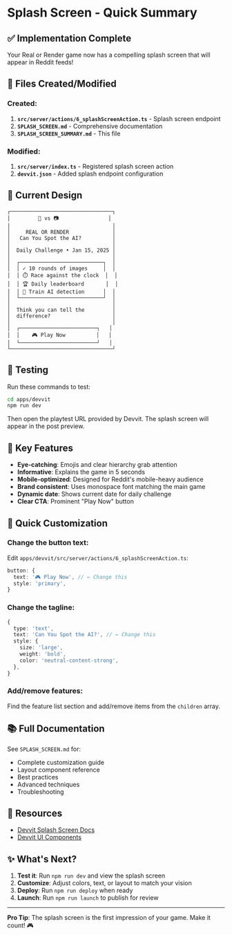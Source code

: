# Splash Screen - Quick Summary

## ✅ Implementation Complete

Your Real or Render game now has a compelling splash screen that will appear in Reddit feeds!

## 📁 Files Created/Modified

### Created:
1. **`src/server/actions/6_splashScreenAction.ts`** - Splash screen endpoint
2. **`SPLASH_SCREEN.md`** - Comprehensive documentation
3. **`SPLASH_SCREEN_SUMMARY.md`** - This file

### Modified:
1. **`src/server/index.ts`** - Registered splash screen action
2. **`devvit.json`** - Added splash endpoint configuration

## 🎨 Current Design

```
┌─────────────────────────────────┐
│         🤖 vs 📷                │
│                                 │
│     REAL OR RENDER              │
│   Can You Spot the AI?          │
│                                 │
│  Daily Challenge • Jan 15, 2025 │
│                                 │
│  ┌───────────────────────────┐  │
│  │ ✓ 10 rounds of images     │  │
│  │ ⏱️ Race against the clock  │  │
│  │ 🏆 Daily leaderboard       │  │
│  │ 🎯 Train AI detection      │  │
│  └───────────────────────────┘  │
│                                 │
│  Think you can tell the         │
│  difference?                    │
│                                 │
│  ┌─────────────────────────┐   │
│  │    🎮 Play Now          │   │
│  └─────────────────────────┘   │
└─────────────────────────────────┘
```

## 🚀 Testing

Run these commands to test:

```bash
cd apps/devvit
npm run dev
```

Then open the playtest URL provided by Devvit. The splash screen will appear in the post preview.

## 🎯 Key Features

- **Eye-catching**: Emojis and clear hierarchy grab attention
- **Informative**: Explains the game in 5 seconds
- **Mobile-optimized**: Designed for Reddit's mobile-heavy audience
- **Brand consistent**: Uses monospace font matching the main game
- **Dynamic date**: Shows current date for daily challenge
- **Clear CTA**: Prominent "Play Now" button

## 📝 Quick Customization

### Change the button text:
Edit `apps/devvit/src/server/actions/6_splashScreenAction.ts`:
```typescript
button: {
  text: '🎮 Play Now', // ← Change this
  style: 'primary',
}
```

### Change the tagline:
```typescript
{
  type: 'text',
  text: 'Can You Spot the AI?', // ← Change this
  style: {
    size: 'large',
    weight: 'bold',
    color: 'neutral-content-strong',
  },
}
```

### Add/remove features:
Find the feature list section and add/remove items from the `children` array.

## 📚 Full Documentation

See `SPLASH_SCREEN.md` for:
- Complete customization guide
- Layout component reference
- Best practices
- Advanced techniques
- Troubleshooting

## 🔗 Resources

- [Devvit Splash Screen Docs](https://developers.reddit.com/docs/capabilities/server/splash-screen)
- [Devvit UI Components](https://developers.reddit.com/docs/capabilities/ui-components)

## ✨ What's Next?

1. **Test it**: Run `npm run dev` and view the splash screen
2. **Customize**: Adjust colors, text, or layout to match your vision
3. **Deploy**: Run `npm run deploy` when ready
4. **Launch**: Run `npm run launch` to publish for review

---

**Pro Tip**: The splash screen is the first impression of your game. Make it count! 🎮
